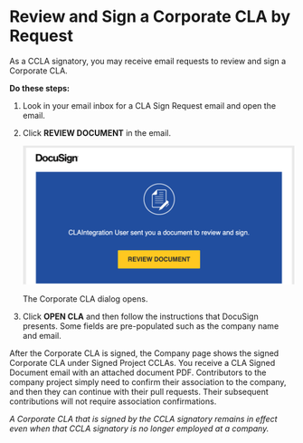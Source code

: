 # Review and Sign a Corporate CLA by Request
As a CCLA signatory, you may receive email requests to review and sign a Corporate CLA.

**Do these steps:**

1. Look in your email inbox for a CLA Sign Request email and open the email.

1. Click **REVIEW DOCUMENT** in the email.

   ![DocuSign](imgs/cla-docusign-email-review-document.png)

   The Corporate CLA dialog opens.

1. Click **OPEN CLA** and then follow the instructions that DocuSign presents. Some fields are pre-populated such as the company name and email.

After the Corporate CLA is signed, the Company page shows the signed Corporate CLA under Signed Project CCLAs. You receive a CLA Signed Document email with an attached document PDF. Contributors to the company project simply need to confirm their association to the company, and then they can continue with their pull requests. Their subsequent contributions will not require association confirmations.

_A Corporate CLA that is signed by the CCLA signatory remains in effect even when that CCLA signatory is no longer employed at a company._